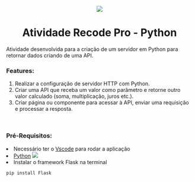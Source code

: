 <p align="center">  
 <img src="https://icongr.am/devicon/python-original.svg?size=128&color=currentColor">
</p>

<h1 align="center">Atividade Recode Pro - Python</h1>
<p>Atividade desenvolvida para a criação de um servidor em Python para retornar dados criando de uma API.

<h3>Features:</h3>
<ol>
<li>Realizar a configuração de servidor HTTP com Python.</li>
<li>Criar uma API que receba um valor como parâmetro e retorne outro valor calculado (soma, multiplicação, juros etc.).</li>
<li>Criar página ou componente para acessar à API, enviar uma requisição e processar a resposta.</li>
</ol>
<br>

<h3>Pré-Requisitos:</h3>
<li>Necessário ter o <a href="https://code.visualstudio.com/download">Vscode</a> para rodar a aplicação</li>
<li><a href="https://www.python.org/downloads/">Python</a>
<img src="https://icongr.am/devicon/python-original.svg?size=18&color=currentColor"></li>
<li>Instalar o framework Flask na terminal</li>

```
pip install Flask
```









